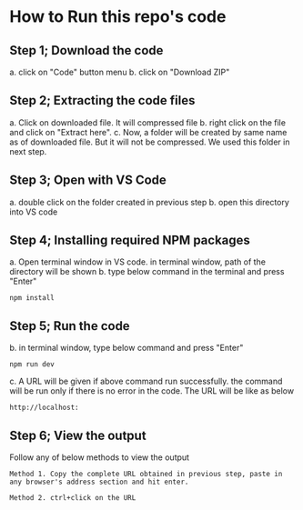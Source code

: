 # How to Run this repo's code

## Step 1; Download the code

a. click on "Code" button menu
b. click on "Download ZIP"

## Step 2; Extracting the code files

a. Click on downloaded file. It will compressed file
b. right click on the file and click on "Extract here".
c. Now, a folder will be created by same name as of downloaded file. But it will not be compressed. We used this folder in next step.

## Step 3; Open with VS Code

a. double click on the folder created in previous step
b. open this directory into VS code

## Step 4; Installing required NPM packages

a. Open terminal window in VS code. in terminal window, path of the directory will be shown
b. type below command in the terminal and press "Enter"

```
npm install
```

## Step 5; Run the code

b. in terminal window, type below command and press "Enter"

```
npm run dev
```

c. A URL will be given if above command run successfully. the command will be run only if there is no error in the code. The URL will be like as below

```
http://localhost:
```

## Step 6; View the output

Follow any of below methods to view the output

    Method 1. Copy the complete URL obtained in previous step, paste in any browser's address section and hit enter.

    Method 2. ctrl+click on the URL
